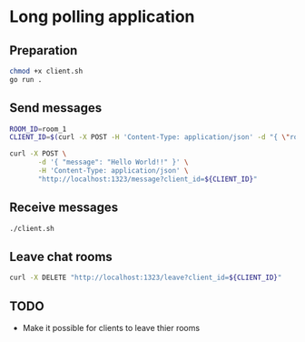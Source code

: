 # Long polling application

## Preparation

```bash
chmod +x client.sh
go run .
```

## Send messages

```bash
ROOM_ID=room_1
CLIENT_ID=$(curl -X POST -H 'Content-Type: application/json' -d "{ \"roomID\": \"${ROOM_ID}\" }" http://localhost:1323/enter 2>/dev/null)

curl -X POST \
       -d '{ "message": "Hello World!!" }' \
       -H 'Content-Type: application/json' \
       "http://localhost:1323/message?client_id=${CLIENT_ID}"
```

## Receive messages

```bash
./client.sh
```

## Leave chat rooms

```bash
curl -X DELETE "http://localhost:1323/leave?client_id=${CLIENT_ID}"
```

## TODO

- Make it possible for clients to leave thier rooms